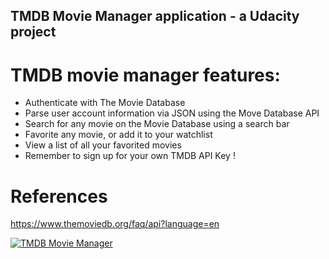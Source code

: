 ## TMDB Movie Manager application - a Udacity project

# TMDB movie manager features:

- Authenticate with The Movie Database
- Parse user account information via JSON using the Move Database API
- Search for any movie on the Movie Database using a search bar
- Favorite any movie, or add it to your watchlist
- View a list of all your favorited movies
- Remember to sign up for your own TMDB API Key !

# References
https://www.themoviedb.org/faq/api?language=en

[![TMDB Movie Manager](https://j.gifs.com/rkYykL.gif)](https://youtu.be/DCDKCQVrP0c)


